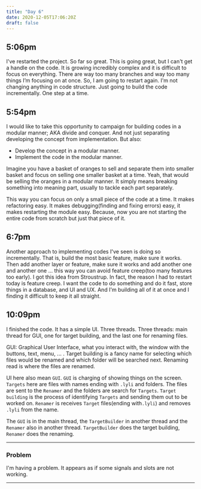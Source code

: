```yaml
---
title: "Day 6"
date: 2020-12-05T17:06:20Z
draft: false
--- 
```


<!-- {{< story/time "5" "06" "pm" >}} -->
## 5:06pm

I've restarted the project. So far so great. This is going great, but I can't get a handle on the code. It is growing incredibly complex and it is difficult to focus on everything. There are way too many branches and way too many things I’m focusing on at once. So, I am going to restart again. I'm not changing anything in code structure. Just going to build the code incrementally. One step at a time. <!--more-->

<!-- {{< story/time "5" "54" "pm" >}}  -->
## 5:54pm

I would like to take this opportunity to campaign for building codes in a modular manner; AKA divide and conquer. And not just separating developing the concept from implementation. But also:
+ Develop the concept in a modular manner.
+ Implement the code in the modular manner.

Imagine you have a basket of oranges to sell and separate them into smaller basket and focus on selling one smaller basket at a time. Yeah, that would be selling the oranges in a modular manner. It simply means breaking something into meaning part, usually to tackle each part separately. 

This way you can focus on only a small piece of the code at a time. It makes refactoring easy. It makes debugging(finding and fixing errors) easy, it makes restarting the module easy. Because, now you are not starting the entire code from scratch but just that piece of it. 

<!-- For my backend developers, if you haven't heard of micro-services you should look into it. It's incredible! Interesting! 
If you just want to explore micro-services, I recommend when you do so use the Go programming language.  -->
 
<!-- {{< story/time "6" "7" "pm" >}} -->
## 6:7pm

Another approach to implementing codes I've seen is doing so incrementally. That is, build the most basic feature, make sure it works. Then add another layer or feature, make sure it works and add another one and another one ... this way you can avoid feature creep(too many features too early). I got this idea from Stroustrup. In fact, the reason I had to restart today is feature creep. I want the code to do something and do it fast, store things in a database, and UI and UX. And I'm building all of it at once and I finding it difficult to keep it all straight. 

<!-- {{< story/time "10" "9" "pm" >}} -->
## 10:09pm

I finished the code. It has a simple UI. Three threads. Three threads: main thread for GUI, one for target building, and the last one for renaming files. 

GUI: Graphical User Interface, what you interact with, the window with the buttons, text, menu, ... . Target building is a fancy name for selecting which files would be renamed and which folder will be searched next. Renaming read is where the files are renamed. 

UI here also mean `GUI`. `GUI` is charging of showing things on the screen. `Targets` here are files with names ending with `.lyli` and folders. The files are sent to the `Renamer` and the folders are search for `Targets`. `Target building` is the process of identifying `Targets` and sending them out to be worked on. `Renamer` is receives `Target` files(ending with`.lyli`) and removes `.lyli` from the name. 

The `GUI` is in the main thread, the `TargetBuilder` in another thread and the `Renamer` also in another thread. `TargetBuilder` does the target building, `Renamer` does the renaming.

<!-- {{< story/problem >}}  -->
---

### Problem

I'm having a problem. It appears as if some signals and slots are not working.

<!-- {{< /story/problem >}} -->
---

<!-- {{< story/nav prev="day-5" next="day-8" >}} -->
